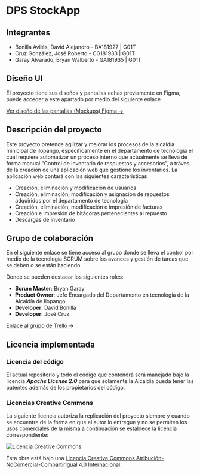 # DPS StockApp

## Integrantes

- Bonilla Avilés, David Alejandro - BA181927 | G01T
- Cruz González, José Roberto     - CG181933 | G01T
- Garay Alvarado, Bryan Walberto  - GA181935 | G01T

## Diseño UI

El proyecto tiene sus diseños y pantallas echas previamente en Figma, puede acceder a este apartado por medio del siguiente enlace

[Ver diseño de las pantallas (Mockups) Figma ->](https://www.figma.com/file/An2nYNH1XZ1NRKS2ncoCYL/StockApp?node-id=1%3A2)

## Descripción del proyecto
Este proyecto pretende agilizar y mejorar los procesos de la alcaldía minicipal de Ilopango, específicamente en el departamento de tecnología el cual requiere automatizar un proceso interno que actualmente se lleva de forma manual "Control de inventario de respuestos y accesorios", a tráves de la creación de una aplicación web que gestione los inventarios.
La aplicación web contará con las siguientes características

- Creación, eliminación y modificación de usuarios
- Creación, eliminación, modificación y asignación de repuestos adquiridos por el departamento de tecnología
- Creación, eliminación, modificación e impresión de facturas
- Creación e impresión de bitácoras pertenecientes al repuesto
- Descargas de inventario

## Grupo de colaboración 

En el siguiente enlace se tiene acceso al grupo donde se lleva el control por medio de la tecnología SCRUM sobre los avances y gestión de tareas que se deben o se están haciendo.

Donde se pueden destacar los siguientes roles: 

- __Scrum Master__: Bryan Garay
- __Product Owner__: Jefe Encargado del Departamento en tecnología de la Alcaldía de Ilopango
- __Developer__: David Bonilla
- __Developer__: José Cruz

[Enlace al grupo de Trello ->](https://trello.com/b/OteVO5T0/stockapp)

## Licencia implementada

### Licencia del código

El actual repositorio y todo el código que contendrá será manejado bajo la licencia _**Apache License 2.0**_ para que solamente la Alcaldía pueda tener las patentes además de los propietarios del código.

### Licencias Creative Commons

La siguiente licencia autoriza la replicación del proyecto siempre y cuando se encuentre de la forma en que el autor lo entregue y no se permiten los usos comerciales de la misma a continuación se establece la licencia correspondiente:

![Licencia Creative Commons](https://i.creativecommons.org/l/by-nc-sa/4.0/88x31.png)

Esta obra está bajo una [Licencia Creative Commons Atribución-NoComercial-CompartirIgual 4.0 Internacional.](http://creativecommons.org/licenses/by-nc-sa/4.0/)
